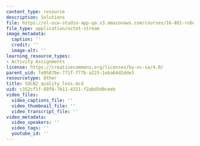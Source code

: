 ```yaml
---
content_type: resource
description: Solutions
file: https://ol-ocw-studio-app-qa.s3.amazonaws.com/courses/16-881-robust-system-design-summer-1998/c352cf1f88f67b114311f2abd5d0ceeb_SOLN2_quality_loss.mcd
file_type: application/octet-stream
image_metadata:
  caption: ''
  credit: ''
  image-alt: ''
learning_resource_types:
- Activity Assignments
license: https://creativecommons.org/licenses/by-nc-sa/4.0/
parent_uid: fe0587be-771f-f77b-a225-1eba64d2dde3
resourcetype: Other
title: SOLN2_quality_loss.mcd
uid: c352cf1f-88f6-7b11-4311-f2abd5d0ceeb
video_files:
  video_captions_file: ''
  video_thumbnail_file: ''
  video_transcript_file: ''
video_metadata:
  video_speakers: ''
  video_tags: ''
  youtube_id: ''
---
```

